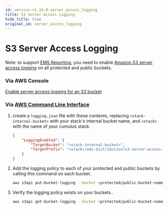 ```yaml
---
id: version-v1.14.0-server_access_logging
title: S3 Server Access Logging
hide_title: true
original_id: server_access_logging
---
```


# S3 Server Access Logging

Note: to support [EMS Reporting](../features/ems_reporting), you need to enable [Amazon S3 server access logging][awslogging] on all protected and public buckets.


### Via AWS Console

[Enable server access logging for an S3 bucket][howtologging]

### Via [AWS Command Line Interface][cli]


1. create a `logging.json` file with these contents, replacing `<stack-internal-bucket>` with your stack's internal bucket name, and `<stack>` with the name of your cumulus stack.
	```json
	{
		"LoggingEnabled": {
			"TargetBucket": "<stack-internal-bucket>",
			"TargetPrefix": "<stack>/ems-distribution/s3-server-access-logs/"
		}
	}
	```
2. Add the logging policy to each of your protected and public buckets by calling this command on each bucket.

	```sh
	aws s3api put-bucket-logging --bucket <protected/public-bucket-name> --bucket-logging-status file://logging.json
	```
3. Verify the logging policy exists on your buckets..
	```sh
	aws s3api get-bucket-logging --bucket <protected/public-bucket-name>
	```

[cli]: https://aws.amazon.com/cli/ "Amazon command line interface"
[howtologging]: https://docs.aws.amazon.com/AmazonS3/latest/user-guide/server-access-logging.html "Amazon Console Instructions"
[awslogging]: https://docs.aws.amazon.com/AmazonS3/latest/dev/ServerLogs.html "Amazon S3 Server Access Logging"
